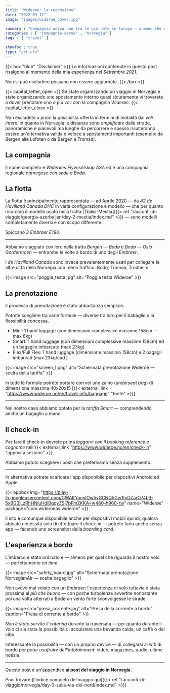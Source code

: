 ```yaml
---
title: "Widerøe: la recensione"
date: "2022-09-12"
image: "images/wideroe_cover.jpg"

summary : "Compagnia aerea non tra le più note in Europa ― a meno che non si pianifichi un viaggio in Norvegia e si inseriscano degli spostamenti aerei. In rete si trovano poche informazioni. Qui la mia esperienza sottoforma di mini-recensione."
categories : [ "compagnie-aeree" , "norvegia" ]
tags : [ "travel" ]

showToc : true
type: "article"
---
```


{{< box "blue" "Disclaimer" >}}
Le informazioni contenute in questo post risalgono al momento della mia esperienza nel *Settembre 2021*.

Non si può escludere possano non essere aggiornate.
{{< /box >}}

{{< capital_letter_open >}}
Se state organizzando un viaggio in Norvegia e state organizzando uno spostamento interno quasi sicuramente vi troverete a dover prenotare uno o più voli con la compagnia *Widerøe*.
{{< capital_letter_close >}}

Non escludete a priori la possibilità offerta in termini di mobilità dai *voli interni* in quanto in Norvegia le distanze sono _amplificate_ dalle strade, panoramiche e piacevoli ma lunghe da percorrere e spesso risulteranno essere un'alternativa valida e veloce a spostamenti importanti (esempio: da Bergen alle Lofoten o da Bergen a Tromsø).

## La compagnia

Il nome completo è *Widerøes Flyveselskap ASA* ed è una compagnia regionale norvegese *con sede a Bodø*.

## La flotta

La flotta è principalmente rappresentata ― ad Aprile 2020 ― da *42 de Havilland Canada DHC* in varia configurazione e modello ― che per quanto ricordino il modello usato nella tratta [Tbilisi-Mestia]({{< ref "racconti-di-viaggio/georgia-azerbaijan/day-2-mestia/index.md" >}}) ― sono modelli completamente diversi e con scopo differente.

Spiccano *3 Embraer E190*.

* * *

Abbiamo viaggiato con loro nella tratta *Bergen ― Bodø* e *Bodø ― Oslo Gardermoen* ― entrambe le volte a bordo di uno degli _Embraer_.

I _de Havilland Canada_ sono invece prevalentemente usati per collegare le altre città della Norvegia con meno traffico: Bodø, Tromsø, Trodheim.

{{< image src="poggia_testa.jpg" alt="Poggia testa Wideroe" >}}

## La prenotazione

Il processo di prenotazione è stato abbastanza semplice.

Potrete scegliere tra varie formule ― diverse tra loro per il babaglio e la flessibilità concessa.

* Mini: 1 hand luggage (con dimensioni complessive massime 158cm ― max 8kg)
* Smart: 1 hand luggage (con dimensioni complessive massime 158cm) ed un bagaglio imbarcato (max 23kg)
* Flex/Full Flex: 1 hand luggage (dimensione massima 158cm) e 2 bagagli imbarcati (max 23kg/cad.)

{{< image src="screen_1.png" alt="Schermata prenotazione Wideroe ― scelta della tariffa" >}}

In tutte le formule potrete portare con voi uno zaino (_underseat bag_) di dimensione massima 40x20x15 [{{< external_link "https://www.wideroe.no/en/travel-info/baggage" "fonte" >}}].

* * *

Nel nostro caso abbiamo optato per la *tariffa Smart* ― comprendendo anche un bagaglio a mano.

## Il check-in

Per fare il check-in dovrete prima *loggarvi con il _booking reference_ e _cognome_* nell'{{< external_link "https://www.wideroe.no/en/check-in" "apposita sezione" >}}.

Abbiamo potuto scegliere i posti che preferivamo senza supplemento.

* * *

In alternativa potrete scaricare l'app disponibile per dispositivi Android ed Apple:

{{< appbox img="https://play-lh.googleusercontent.com/CWAIfYaqyIOw5vGCNQhGw1tvDZarO74LB-5xBG3jLzRhHNluHdlBgqyZSj7bFmZKKA=w480-h960-rw" name="Widerøe" package="com.wideroeas.wideroe" >}}

Il sito è comunque disponibile anche per dispositivi mobili quindi, qualora abbiate necessità solo di effettuare il check-in ― potrete farlo anche senza app ― facendo uno screenshot della _boarding card_.

## L'esperienza a bordo

L'imbarco è stato ordinato e ― almeno per quel che riguarda il nostro volo ― perfettamente _on time_.

{{< image src="safety_board.jpg" alt="Schermata prenotazione NorvegianAir ― scelta bagaglio" >}}

Non avevo mai volato con un *Embraer*; l'esperienza di volo tuttavia è stata prossima al *più che buono* ― con poche turbolenze avvertite nonostante poi una volta atterrati a Bodø un vento forte sconvolgesse le strade.

{{< image src="presa_corrente.jpg" alt="Presa della corrente a bordo" caption="Presa di corrente a bordo" >}}

*Non è stato servito il catering* durante la traversata ― per quanto durante il volo ci sia stata la possibilità di acquistare una bevanda calda, un caffè o del cibo.

Interessante la possibilità ― con un proprio device ― di collegarsi al wifi di bordo per *poter usufruire dell'infotainment*: video, magazines, audio, ultime notizie.

* * *

Questo post è un'appendice **ai post del viaggio in Norvegia**.

Puoi trovare [l'indice completo del viaggio qui]({{< ref "racconti-di-viaggio/norvegia/day-0-sulla-via-del-nord/index.md" >}})